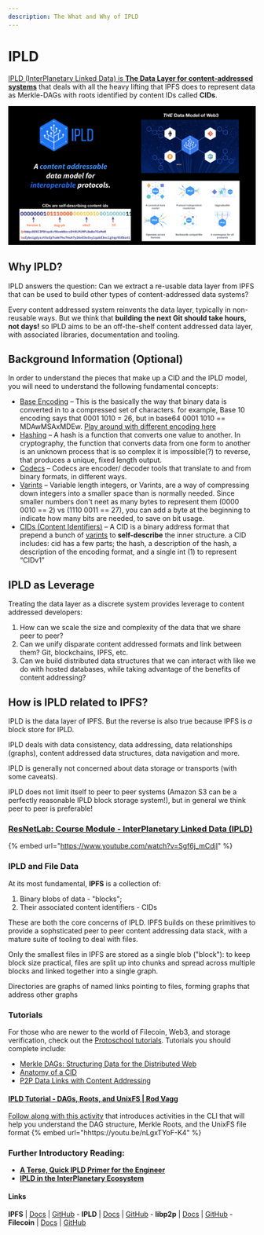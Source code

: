 ```yaml
---
description: The What and Why of IPLD
---
```


# IPLD

[IPLD (InterPlanetary Linked Data) is **The Data Layer for content-addressed systems**](https://blog.ipfs.io/what-is-ipld/) that deals with all the heavy lifting that IPFS does to represent data as Merkle-DAGs with roots identified by content IDs called **CIDs**.

![](<../../.gitbook/assets/ipld (1).png>)

## Why IPLD?

IPLD answers the question: Can we extract a re-usable data layer from IPFS that can be used to build other types of content-addressed data systems?

Every content addressed system reinvents the data layer, typically in non-reusable ways. But we think that **building the next Git should take hours, not days!** so IPLD aims to be an off-the-shelf content addressed data layer, with associated libraries, documentation and tooling.

## Background Information (Optional)

In order to understand the pieces that make up a CID and the IPLD model, you will need to understand the following fundamental concepts:

* [Base Encoding](https://skorks.com/2009/08/different-types-of-encoding-schemes-a-primer/) – This is the basically the way that binary data is converted in to a compressed set of characters. for example, Base 10 encoding says that 0001 1010 = 26, but in base64 0001 1010 == MDAwMSAxMDEw. [Play around with different encoding here](https://cryptii.com/pipes/binary-to-base64)
* [Hashing](https://www.sentinelone.com/cybersecurity-101/hashing/) – A hash is a function that converts one value to another. In cryptography, the function that converts data from one form to another is an unknown process that is so complex it is impossible(?) to reverse, that produces a unique, fixed length output.
* [Codecs](https://www.analogictips.com/what-is-a-codec/) – Codecs are encoder/ decoder tools that translate to and from binary formats, in different ways.
* [Varints](https://carlmastrangelo.com/blog/lets-make-a-varint) – Variable length integers, or Varints, are a way of compressing down integers into a smaller space than is normally needed. Since smaller numbers don't neet as many bytes to represent them (0000 0010 == 2) vs (1110 0011 == 27), you can add a byte at the beginning to indicate how many bits are needed, to save on bit usage.
* [CIDs (Content Identifiers)](https://mikeal.notion.site/what-is-web3-994f2d4cf1944e99a898643cb704d9a6#e34e81fc76b0404ab20f55f0940dfbcd) – A CID is a binary address format that prepend a bunch of [varints](https://carlmastrangelo.com/blog/lets-make-a-varint) to **self-describe** the inner structure. a CID includes: cid has a few parts; the hash, a description of the hash, a description of the encoding format, and a single int (1) to represent “CIDv1”

## IPLD as Leverage

Treating the data layer as a discrete system provides leverage to content addressed developers:

1. How can we scale the size and complexity of the data that we share peer to peer?
2. Can we unify disparate content addressed formats and link between them? Git, blockchains, IPFS, etc.
3. Can we build distributed data structures that we can interact with like we do with hosted databases, while taking advantage of the benefits of content addressing?

## How is IPLD related to IPFS?

IPLD is the data layer of IPFS. But the reverse is also true because IPFS is _a_ block store for IPLD.

IPLD deals with data consistency, data addressing, data relationships (graphs), content addressed data structures, data navigation and more.

IPLD is generally not concerned about data storage or transports (with some caveats).

IPLD does not limit itself to peer to peer systems (Amazon S3 can be a perfectly reasonable IPLD block storage system!), but in general we think peer to peer is preferable!

### [**ResNetLab: Course Module - InterPlanetary Linked Data (IPLD)**](https://research.protocol.ai/tutorials/resnetlab-on-tour/ipld/)

{% embed url="https://www.youtube.com/watch?v=Sgf6j_mCdjI" %}

### IPLD and File Data

At its most fundamental, **IPFS** is a collection of:

1. Binary blobs of data - "blocks";
2. Their associated content identifiers - CIDs

These are both the core concerns of IPLD. IPFS builds on these primitives to provide a sophsticated peer to peer content addressing data stack, with a mature suite of tooling to deal with files.

Only the smallest files in IPFS are stored as a single blob ("block"): to keep block size practical, files are split up into chunks and spread across multiple blocks and linked together into a single graph.

Directories are graphs of named links pointing to files, forming graphs that address other graphs


### Tutorials

For those who are newer to the world of Filecoin, Web3, and storage verification, check out the [Protoschool tutorials](https://proto.school/course/ipld). Tutorials you should complete include:

* [Merkle DAGs: Structuring Data for the Distributed Web](https://proto.school/merkle-dags)
* [Anatomy of a CID](https://proto.school/anatomy-of-a-cid)
* [P2P Data Links with Content Addressing](https://proto.school/basics)


#### [IPLD Tutorial - DAGs, Roots, and UnixFS | Rod Vagg](https://youtu.be/nLgxTYoF-K4)

[Follow along with this activity](https://www.notion.so/pl-strflt/DHT-Overview-e4bc573eaf094efc8a0781de47262db6) that introduces activities in the CLI that will help you understand the DAG structure, Merkle Roots, and the UnixFS file format
{% embed url="hhttps://youtu.be/nLgxTYoF-K4" %}


### Further Introductory Reading:

* [**A Terse, Quick IPLD Primer for the Engineer**](https://ipld.io/docs/intro/primer/)
* [**IPLD in the InterPlanetary Ecosystem**](https://ipld.io/docs/intro/ecosystem/)


#### Links

**IPFS** | [Docs](https://docs.ipfs.io) | [GitHub](https://github.com/ipfs) - **IPLD** | [Docs](https://ipld.io/docs/) | [GitHub](https://github.com/ipld) - **libp2p** | [Docs](https://docs.libp2p.io) | [GitHub](https://github.com/libp2p) - **Filecoin** | [Docs](https://docs.filecoin.io) | [GitHub](https://github.com/filecoin-project)
